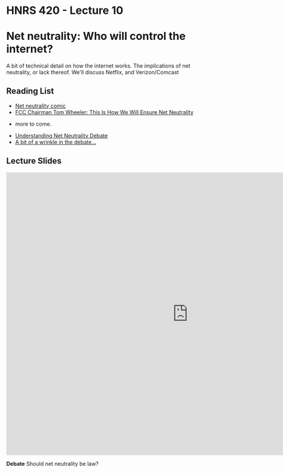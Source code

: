 # HNRS 420 - Lecture 10 <br/><br/>Net neutrality:  Who will control the internet?

A bit of technical detail on how the internet works.  The implications of net neutrality, or lack thereof.  We'll discuss Netflix, and Verizon/Comcast

## Reading List
* [Net neutrality comic](http://theoatmeal.com/blog/net_neutrality)
* [FCC Chairman Tom Wheeler: This Is How We Will Ensure Net Neutrality](http://www.wired.com/2015/02/fcc-chairman-wheeler-net-neutrality/)
- more to come.
* [Understanding Net Neutrality Debate](http://www.nytimes.com/2014/11/11/upshot/a-super-simple-way-to-understand-the-net-neutrality-debate.html?abt=0002&abg=1)
* [A bit of a wrinkle in the debate...](http://www.wired.com/2014/06/net_neutrality_missing/)

## Lecture Slides
<iframe src="https://docs.google.com/presentation/d/1jQPusUYCe2mtzGa324yW9kdHLx4OIUySSYEDk_j6yfs/embed?start=false&loop=false&delayms=3000" frameborder="0" width="960" height="749" allowfullscreen="true" mozallowfullscreen="true" webkitallowfullscreen="true"></iframe>



**Debate** Should net neutrality be law?
